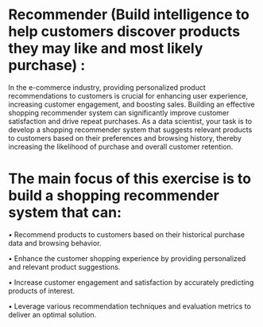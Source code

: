 # Recommender (Build intelligence to help customers discover products they may like and most likely purchase) :

In the e-commerce industry, providing personalized product recommendations to customers is crucial for enhancing user experience, increasing customer engagement, and boosting sales. Building an effective shopping recommender system can significantly improve customer satisfaction and drive repeat purchases. As a data scientist, your task is to develop a shopping recommender system that suggests relevant products to customers based on their preferences and browsing history, thereby increasing the likelihood of purchase and overall customer retention.

# The main focus of this exercise is to build a shopping recommender system that can:

•	Recommend products to customers based on their historical purchase data and browsing behavior.

•	Enhance the customer shopping experience by providing personalized and relevant product suggestions.

•	Increase customer engagement and satisfaction by accurately predicting products of interest.

•	Leverage various recommendation techniques and evaluation metrics to deliver an optimal solution.
